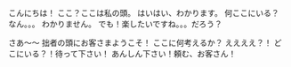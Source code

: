 こんにちは！
ここ？ここは私の頭。
はいはい、わかります。
何ここにいる？
なん。。。
わかりません。
でも！楽したいですね。。。だろう？

さあ〜〜
拙者の頭にお客さまようこそ！
ここに何考えるか？
ええええ？！
どこにいる？！待って下さい！
あんしん下さい！頼む、お客さん！





